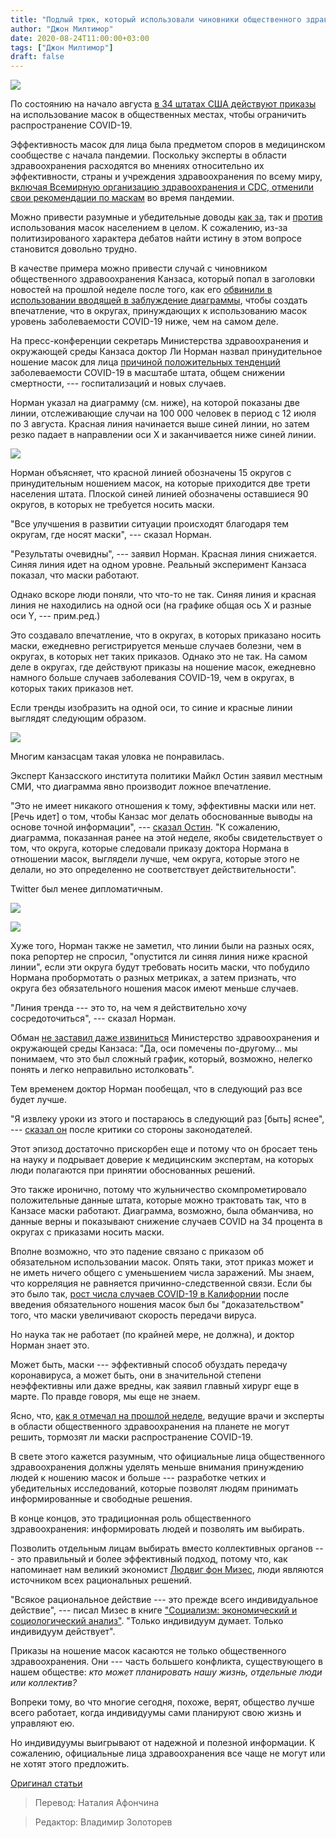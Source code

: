 ```yaml
---
title: "Подлый трюк, который использовали чиновники общественного здравоохранения, чтобы заставить ношение масок выглядеть суперэффективным"
author: "Джон Милтимор"
date: 2020-08-24T11:00:00+03:00
tags: ["Джон Милтимор"]
draft: false
---
```

![](https://fee.org/media/38122/health-official-chart-sneaky.jpg?anchor=center&mode=crop&width=900&format=webp&rnd=132418055160000000)

По состоянию на начало августа [в 34 штатах США действуют приказы](https://www.aarp.org/health/healthy-living/info-2020/states-mask-mandates-coronavirus.html) на использование масок в общественных местах, чтобы ограничить распространение COVID-19.

Эффективность масок для лица была предметом споров в медицинском сообществе с начала пандемии. Поскольку эксперты в области здравоохранения расходятся во мнениях относительно их эффективности, страны и учреждения здравоохранения по всему миру, [включая Всемирную организацию здравоохранения и CDC, отменили свои рекомендации по маскам](https://www.webmd.com/lung/news/20200608/who-changes-stance-says-public-should-wear-masks) во время пандемии.

Можно привести разумные и убедительные доводы [как за](https://fee.org/articles/voluntarily-wearing-masks-can-save-lives-and-open-the-economy-faster/), так и [против](https://www.cidrap.umn.edu/news-perspective/2020/04/commentary-masks-all-covid-19-not-based-sound-data) использования масок населением в целом. К сожалению, из-за политизированого характера дебатов найти истину в этом вопросе становится довольно трудно.

В качестве примера можно привести случай с чиновником общественного здравоохранения Канзаса, который попал в заголовки новостей на прошлой неделе после того, как его [обвинили в использовании вводящей в заблуждение диаграммы](https://www.ksn.com/news/health/coronavirus/coronavirus-in-kansas/kansas-policy-institue-ceo-criticizes-kdhe-secretary-dr-lee-norman-for-deceptive-map/), чтобы создать впечатление, что в округах, принуждающих к использованию масок уровень заболеваемости COVID-19 ниже, чем на самом деле.

На пресс-конференции секретарь Министерства здравоохранения и окружающей среды Канзаса доктор Ли Норман назвал принудительное ношение масок для лица [причиной положительных тенденций](https://www.worldometers.info/coronavirus/usa/kansas/) заболеваемости COVID-19 в масштабе штата, общем снижении смертности, --- госпитализаций и новых случаев.

Норман указал на диаграмму (см. ниже), на которой показаны две линии, отслеживающие случаи на 100 000 человек в период с 12 июля по 3 августа. Красная линия начинается выше синей линии, но затем резко падает в направлении оси X и заканчивается ниже синей линии.

![](https://lh4.googleusercontent.com/66qHNgWAJRKMi-KqrlV5S2rXz4dXm8UaUeaThZWh78D6PKLDm2KfoX77vs-1tX_ugD-cuP46tlYqd8Z0-rpuV9pSZhw_BvoGlBWG4BmfYUR8PSufqCU_8hnLmkqAzI1O5QAwsn46)

Норман объясняет, что красной линией обозначены 15 округов с принудительным ношением масок, на которые приходится две трети населения штата. Плоской синей линией обозначены оставшиеся 90 округов, в которых не требуется носить маски.

"Все улучшения в развитии ситуации происходят благодаря тем округам, где носят маски", --- сказал Норман.

"Результаты очевидны", --- заявил Норман. Красная линия снижается. Синяя линия идет на одном уровне. Реальный эксперимент Канзаса показал, что маски работают.

Однако вскоре люди поняли, что что-то не так. Синяя линия и красная линия не находились на одной оси (на графике общая ось Х и разные оси Y, --- прим.ред.)

Это создавало впечатление, что в округах, в которых приказано носить маски, ежедневно регистрируется меньше случаев болезни, чем в округах, в которых нет таких приказов. Однако это не так. На самом деле в округах, где действуют приказы на ношение масок, ежедневно намного больше случаев заболевания COVID-19, чем в округах, в которых таких приказов нет.

Если тренды изобразить на одной оси, то синие и красные линии выглядят следующим образом.

![](https://lh4.googleusercontent.com/fVym71hQszSUMNiE0ueESrpUxTRsn9iwt14yn56jsD1__fCHu7IFxLEMchqwe9gjZQMuyV5dbPzQcRwPB2eZlWyXHCsK_O-2_0ty6vTznPF2SrjCpyNruxK1gdTxZNO1p5a8cyMt)

Многим канзасцам такая уловка не понравилась.

Эксперт Канзасского института политики Майкл Остин заявил местным СМИ, что диаграмма явно производит ложное впечатление.

"Это не имеет никакого отношения к тому, эффективны маски или нет. [Речь идет] о том, чтобы Канзас мог делать обоснованные выводы на основе точной информации", --- [сказал Остин](https://www.kwch.com/2020/08/10/kdhe-says-covid-19-mask-graph-used-last-week-was-accurate-despite-claims-it-was-misleading/). "К сожалению, диаграмма, показанная ранее на этой неделе, якобы свидетельствует о том, что округа, которые следовали приказу доктора Нормана в отношении масок, выглядели лучше, чем округа, которые этого не делали, но это определенно не соответствует действительности".

Twitter был менее дипломатичным.

![](https://lh3.googleusercontent.com/cXnbRIv-Rt82gr5h9D52abyU2NVAMrIWd2G9OKL6VYaGs8IkEVFJcvx6KVDhntwuSqTq_bIDE4unXhazSiyhr07rrsAUrjMelXCWcwys1DlsQYiAeEyX13K2kzb89SvkUmOK3wUB)

![](https://lh6.googleusercontent.com/LYe_XE0CWiujy78CHULGRBg185d2NIe-JFw0l8V0r9pHwQCDEbp-2lSHm2rgKN9NXYCy7zIvOKLpL0AMQqkIsAIv0Z8ZcgZhBtzLMf-gYkaEtgpHGk8XAtHpSjdWOg6k3-8ZN_5P)

Хуже того, Норман также не заметил, что линии были на разных осях, пока репортер не спросил, "опустится ли синяя линия ниже красной линии", если эти округа будут требовать носить маски, что побудило Нормана пробормотать о разных метриках, а затем признать, что округа без обязательного ношения масок имеют меньше случаев.

"Линия тренда --- это то, на чем я действительно хочу сосредоточиться", --- сказал Норман.

Обман [не заставил даже извиниться](https://www.cbs19news.com/story/42475870/kansas-reports-1092-new-covid19-cases-7-more-deaths-since-friday) Министерство здравоохранения и окружающей среды Канзаса: "Да, оси помечены по-другому… мы понимаем, что это был сложный график, который, возможно, нелегко понять и легко неправильно истолковать".

Тем временем доктор Норман пообещал, что в следующий раз все будет лучше.

"Я извлеку уроки из этого и постараюсь в следующий раз [быть] яснее", --- [сказал он](https://www.kwch.com/2020/08/10/kdhe-says-covid-19-mask-graph-used-last-week-was-accurate-despite-claims-it-was-misleading/) после критики со стороны законодателей.

Этот эпизод достаточно прискорбен еще и потому что он бросает тень на науку и подрывает доверие к медицинским экспертам, на которых люди полагаются при принятии обоснованных решений.

Это также иронично, потому что жульничество скомпрометировало положительные данные штата, которые можно трактовать так, что в Канзасе маски работают. Диаграмма, возможно, была обманчива, но данные верны и показывают снижение случаев COVID на 34 процента в округах с приказами носить маски.

Вполне возможно, что это падение связано с приказом об обязательном использовании масок. Опять таки, этот приказ может и не иметь ничего общего с уменьшением числа заражений. Мы знаем, что корреляция не равняется причинно-следственной связи. Если бы это было так, [рост числа случаев COVID-19 в Калифорнии](https://justthenews.com/politics-policy/coronavirus/one-month-after-statewide-mask-mandate-california-daily-case-average) после введения обязательного ношения масок был бы "доказательством" того, что маски увеличивают скорость передачи вируса.

Но наука так не работает (по крайней мере, не должна), и доктор Норман знает это.

Может быть, маски --- эффективный способ обуздать передачу коронавируса, а может быть, они в значительной степени неэффективны или даже вредны, как заявил главный хирург еще в марте. По правде говоря, мы еще не знаем.

Ясно, что, [как я отмечал на прошлой неделе](https://fee.org/articles/europes-top-health-officials-say-masks-arent-helpful-in-beating-covid-19/), ведущие врачи и эксперты в области общественного здравоохранения на планете не могут решить, тормозят ли маски распространение COVID-19.

В свете этого кажется разумным, что официальные лица общественного здравоохранения должны уделять меньше внимания принуждению людей к ношению масок и больше --- разработке четких и убедительных исследований, которые позволят людям принимать информированные и свободные решения.

В конце концов, это традиционная роль общественного здравоохранения: информировать людей и позволять им выбирать.

Позволить отдельным лицам выбирать вместо коллективных органов --- это правильный и более эффективный подход, потому что, как напоминает нам великий экономист [Людвиг фон Мизес](https://fee.org/resources/ludwig-von-mises/), люди являются источником всех рациональных решений.

"Всякое рациональное действие --- это прежде всего индивидуальное действие", --- писал Мизес в книге ["Социализм: экономический и социологический анализ"](https://mises.org/library/socialism-economic-and-sociological-analysis). "Только индивидуум думает. Только индивидуум действует".

Приказы на ношение масок касаются не только общественного здравоохранения. Они --- часть большего конфликта, существующего в нашем обществе: *кто может планировать нашу жизнь, отдельные люди или коллектив?*

Вопреки тому, во что многие сегодня, похоже, верят, общество лучше всего работает, когда  индивидуумы сами планируют свою жизнь и управляют ею.

Но индивидуумы выигрывают от надежной и полезной информации. К сожалению, официальные лица здравоохранения все чаще не могут или не хотят этого предложить.

[Оригинал статьи](https://fee.org/articles/the-sneaky-trick-a-public-health-official-used-to-make-mask-mandates-look-super-effective/)

> Перевод: Наталия Афончина

> Редактор: Владимир Золоторев
